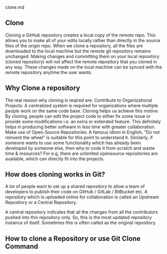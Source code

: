 clone.md
## Clone
Cloning a GitHub repository creates a local copy of the remote repo. This allows you to make all of your edits locally rather than directly in the source files of the origin repo.
When we clone a repository, all the files are downloaded to the local machine but the remote git repository remains unchanged. Making changes and committing them on your local repository (cloned repository) will not affect the remote repository that you cloned in any way. These changes made on the local machine can be synced with the remote repository anytime the user wants.

## Why Clone a repository
The real reason why cloning is reqired are:
Contribute to Organizational Projects:  A centralized system is required for organizations where multiple people work on the same code base. Cloning helps us achieve this motive. By cloning, people can edit the project code to either fix some issue or provide some modifications i.e. an extra or extended feature. This definitely helps in producing better software in less time with greater collaboration.
Make use of Open-Source Repositories: A famous idiom in English, “Do not reinvent the wheel” is suitable for this point to understand it. Similarly, if someone wants to use some functionality which has already been developed by someone else, then why to code it from scratch and waste time & resources? For e.g, there are unlimited opensource repositories are available, which can directly fit into the projects.

## How does cloning works in Git?
A lot of people want to set up a shared repository to allow a team of developers to publish their code on GitHub / GitLab / BitBucket etc. A repository which is uploaded online for collaboration is called an Upstream Repository or a Central Repository.

A central repository indicates that all the changes from all the contributors pushed into this repository only. So, this is the most updated repository instance of itself. Sometimes this is often called as the original repository.

## How to clone a Repository or use Git Clone Command
 